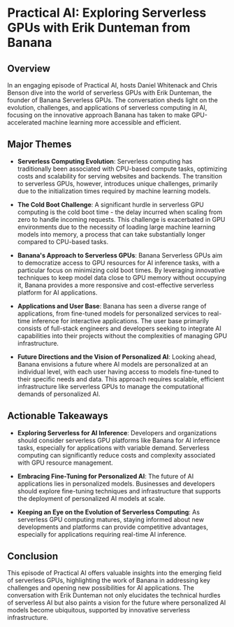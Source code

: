 # Practical AI: Exploring Serverless GPUs with Erik Dunteman from Banana

## Overview

In an engaging episode of Practical AI, hosts Daniel Whitenack and Chris Benson dive into the world of serverless GPUs with Erik Dunteman, the founder of Banana Serverless GPUs. The conversation sheds light on the evolution, challenges, and applications of serverless computing in AI, focusing on the innovative approach Banana has taken to make GPU-accelerated machine learning more accessible and efficient.

## Major Themes

- **Serverless Computing Evolution**: Serverless computing has traditionally been associated with CPU-based compute tasks, optimizing costs and scalability for serving websites and backends. The transition to serverless GPUs, however, introduces unique challenges, primarily due to the initialization times required by machine learning models.

- **The Cold Boot Challenge**: A significant hurdle in serverless GPU computing is the cold boot time - the delay incurred when scaling from zero to handle incoming requests. This challenge is exacerbated in GPU environments due to the necessity of loading large machine learning models into memory, a process that can take substantially longer compared to CPU-based tasks.

- **Banana's Approach to Serverless GPUs**: Banana Serverless GPUs aim to democratize access to GPU resources for AI inference tasks, with a particular focus on minimizing cold boot times. By leveraging innovative techniques to keep model data close to GPU memory without occupying it, Banana provides a more responsive and cost-effective serverless platform for AI applications.

- **Applications and User Base**: Banana has seen a diverse range of applications, from fine-tuned models for personalized services to real-time inference for interactive applications. The user base primarily consists of full-stack engineers and developers seeking to integrate AI capabilities into their projects without the complexities of managing GPU infrastructure.

- **Future Directions and the Vision of Personalized AI**: Looking ahead, Banana envisions a future where AI models are personalized at an individual level, with each user having access to models fine-tuned to their specific needs and data. This approach requires scalable, efficient infrastructure like serverless GPUs to manage the computational demands of personalized AI.

## Actionable Takeaways

- **Exploring Serverless for AI Inference**: Developers and organizations should consider serverless GPU platforms like Banana for AI inference tasks, especially for applications with variable demand. Serverless computing can significantly reduce costs and complexity associated with GPU resource management.

- **Embracing Fine-Tuning for Personalized AI**: The future of AI applications lies in personalized models. Businesses and developers should explore fine-tuning techniques and infrastructure that supports the deployment of personalized AI models at scale.

- **Keeping an Eye on the Evolution of Serverless Computing**: As serverless GPU computing matures, staying informed about new developments and platforms can provide competitive advantages, especially for applications requiring real-time AI inference.

## Conclusion

This episode of Practical AI offers valuable insights into the emerging field of serverless GPUs, highlighting the work of Banana in addressing key challenges and opening new possibilities for AI applications. The conversation with Erik Dunteman not only elucidates the technical hurdles of serverless AI but also paints a vision for the future where personalized AI models become ubiquitous, supported by innovative serverless infrastructure.
